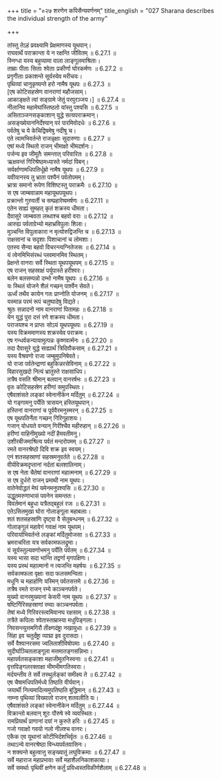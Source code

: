 +++
title = "०२७ शरणेन कपिसैन्यवर्णनम्"
title_english = "027 Sharana describes the individual strength of the army"

+++

तांस्तु तेऽहं प्रवक्ष्यामि प्रेक्षमाणस्य यूथपान्।  
राघवार्थे पराक्रान्ता ये न रक्षन्ति जीवितम् ॥ 6.27.1 ॥   
स्निग्धा यस्य बहुव्यामा वाला लाङ्गूलमाश्रिताः।  
ताम्राः पीताः सिताः श्वेताः प्रकीर्णा घोरकर्मणः ॥ 6.27.2 ॥   
प्रगृगीताः प्रकाशन्ते सूर्यस्येव मरीचयः।  
पृथिव्यां चानुकृष्यन्ते हरो नामैष यूथपः ॥ 6.27.3 ॥   
[एष कोटिसहस्रेण वानराणां महौजसाम्।  
आकाङ्क्षते त्वां सङ्ग्रामे जेतुं परपुरञ्जय।] ॥ 6.27.4 ॥   
नीलानिव महामेघांस्तिष्ठतो यांस्तु पश्यसि ॥ 6.27.5 ॥   
असिताञ्जनसङ्काशान् युद्धे सत्यपराक्रमान्।  
असङ्ख्येयाननिर्देश्यान् परं पारमिवोदधेः ॥ 6.27.6 ॥   
पर्वतेषु च ये केचिद्विषमेषु नदीषु च।  
एते त्वामभिवर्तन्ते राजन्नृक्षाः सुदारुणाः ॥ 6.27.7 ॥   
एषां मध्ये स्थितो राजन् भीमाक्षो भीमदर्शनः।  
पर्जन्य इव जीमूतैः समन्तात् परिवारितः ॥ 6.27.8 ॥   
ऋक्षवन्तं गिरिश्रेष्ठमध्यास्ते नर्मदां पिबन्।  
सर्वर्क्षाणामधिपतिर्धूम्रो नामैष यूथपः ॥ 6.27.9 ॥   
यवीयानस्य तु भ्राता पश्यैनं पर्वतोपमम्।  
भ्रात्रा समानो रूपेण विशिष्टस्तु पराक्रमैः ॥ 6.27.10 ॥   
स एष जाम्बवान्नाम महायूथपयूथपः।  
प्रक्रान्तो गुरुवर्ती च सम्प्रहारेष्वमर्षणः ॥ 6.27.11 ॥   
एतेन साह्यं सुमहत् कृतं शक्रस्य धीमता।  
दैवासुरे जाम्बवता लब्धाश्च बहवो वराः ॥ 6.27.12 ॥   
आरुह्य पर्वताग्रेभ्यो महाभ्रविपुलाः शिलाः।  
मुञ्चन्ति विपुलाकारा न मृत्योरुद्विजन्ति च ॥ 6.27.13 ॥   
राक्षसानां च सदृशाः पिशाचानां च लोमशाः।  
एतस्य सैन्या बहवो विचरन्त्यग्नितेजसः ॥ 6.27.14 ॥   
यं त्वेनमिभिसंरब्धं प्लवमानमिव स्थितम्।  
प्रेक्षन्ते वानराः सर्वे स्थिता यूथपयूथपम् ॥ 6.27.15 ॥   
एष राजन् सहस्राक्षं पर्युपास्ते हरीश्वरः।  
बलेन बलसम्पन्नो दम्भो नामैष यूथपः ॥ 6.27.16 ॥   
यः स्थितं योजने शैलं गच्छन् पार्श्वेन सेवते।  
ऊर्ध्वं तथैव कायेन गतः प्राप्नोति योजनम् ॥ 6.27.17 ॥   
यस्मान्न परमं रूपं चतुष्पादेषु विद्यते।  
श्रुतः सन्नादनो नाम वानराणां पितामहः ॥ 6.27.18 ॥   
येन युद्धं पुरा दत्तं रणे शक्रस्य धीमता।  
पराजयश्च न प्राप्तः सोऽयं यूथपयूथपः ॥ 6.27.19 ॥   
यस्य विक्रममाणस्य शक्रस्येव पराक्रमः।  
एष गन्धर्वकन्यायामुत्पन्नः कृष्णवर्त्मनः ॥ 6.27.20 ॥   
तदा दैवासुरे युद्धे साह्यार्थं त्रिदिवौकसाम् ॥ 6.27.21 ॥   
यस्य वैश्रवणो राजा जम्बुमुपनिषेवते।  
यो राजा पर्वतेन्द्राणां बहुकिन्नरसेविनाम् ॥ 6.27.22 ॥   
विहारसुखदो नित्यं भ्रातुस्ते राक्षसाधिप।  
तत्रैष वसति श्रीमान् बलवान् वानरर्षभः ॥ 6.27.23 ॥   
वृतः कोटिसहस्रेण हरीणां समुपस्थितः।  
एषैवाशंसते लङ्कां स्वेनानीकेन मर्दितुम् ॥ 6.27.24 ॥   
यो गङ्गामनु पर्येति त्रासयन् हस्तियूथपान्।  
हस्तिनां वानराणां च पूर्ववैरमनुस्मरन् ॥ 6.27.25 ॥   
एष यूथपतिर्नेता गच्छन् गिरिगुहाशयः।  
गजान् योधयते वन्यान् गिरींश्चैव महीरुहान् ॥ 6.27.26 ॥   
हरीणां वाहिनीमुख्यो नदीं हैमवतीमनु।  
उशीरबीजमाश्रित्य पर्वतं मन्दरोपमम् ॥ 6.27.27 ॥   
रमते वानरश्रेष्ठो दिवि शक्र इव स्वयम्।  
एनं शतसहस्राणां सहस्रमनुवर्तते ॥ 6.27.28 ॥   
वीर्यविक्रमदृप्तानां नर्दतां बलशालिनाम्।  
स एष नेता चैतेषां वानराणां महात्मनाम् ॥ 6.27.29 ॥   
स एष दुर्धरो राजन् प्रमाथी नाम यूथपः।  
वातेनेवोद्धतं मेघं यमेनमनुपश्यसि ॥ 6.27.30 ॥   
उद्धूतमरुणाभासं पवनेन समन्ततः।  
विवर्तमानं बहुधा यत्रैतद्बहुलं रजः ॥ 6.27.31 ॥   
एतेऽसितमुखा घोरा गोलाङ्गूला महाबलाः।  
शतं शतसहस्राणि दृष्ट्वा वै सेतुबन्धनम् ॥ 6.27.32 ॥   
गोलाङ्गूलं महावेगं गवाक्षं नाम यूथपम्।  
परिवार्याभिवर्तन्ते लङ्कां मर्दितुमोजसा ॥ 6.27.33 ॥   
भ्रमराचरिता यत्र सर्वकामफलद्रुमाः।  
यं सूर्यस्तुल्यवर्णाभमनु पर्येति पर्वतम् ॥ 6.27.34 ॥   
यस्य भासा सदा भान्ति तद्वर्णा मृगपक्षिणः।  
यस्य प्रस्थं महात्मानो न त्यजन्ति महर्षयः ॥ 6.27.35 ॥   
सर्वकामफला वृक्षाः सदा फलसमन्विताः।  
मधूनि च महार्हाणि यस्मिन् पर्वतसत्तमे ॥ 6.27.36 ॥   
तत्रैष रमते राजन् रम्ये काञ्चनपर्वते।  
मुख्यो वानरमुख्यानां केसरी नाम यूथपः ॥ 6.27.37 ॥   
षष्टिर्गिरिसहस्राणां रम्याः काञ्चनपर्वताः।  
तेषां मध्ये गिरिवरस्त्वमिवानघ रक्षसाम् ॥ 6.27.38 ॥   
तत्रैते कपिलाः श्वेतास्ताम्रास्या मधुपिङ्गलाः।  
निवसन्त्युत्तमगिरौ तीक्ष्णदंष्ट्रा नखायुधाः ॥ 6.27.39 ॥   
सिंहा इव चतुर्दंष्ट्रा व्याघ्रा इव दुरासदाः।  
सर्वे वैश्वानरसमा ज्वलिताशीविषोपमाः ॥ 6.27.40 ॥   
सुदीर्घाञ्चितलाङ्गूला मत्तमातङ्गसन्निभाः।  
महापर्वतसङ्काशा महाजीमूतनिस्वनाः ॥ 6.27.41 ॥   
वृत्तपिङ्गलरक्ताक्षा भीमभीमगतिस्वराः।  
मर्दयन्तीव ते सर्वे तस्थुर्लङ्कां समीक्ष्य ते ॥ 6.27.42 ॥   
एष चैषामधिपतिर्मध्ये तिष्ठति वीर्यवान्।  
जयार्थी नित्यमादित्यमुपतिष्ठति बुद्धिमान् ॥ 6.27.43 ॥   
नाम्ना पृथिव्यां विख्यातो राजन् शतवलीति यः।  
एषैवाशंसते लङ्कां स्वेनानीकेन मर्दितुम् ॥ 6.27.44 ॥   
विक्रान्तो बलवान् शूरः पौरुषे स्वे व्यवस्थितः।  
रामप्रियार्थं प्राणानां दयां न कुरुते हरिः ॥ 6.27.45 ॥   
गजो गवाक्षो गवयो नलो नीलश्च वानरः।  
एकैक एव यूथानां कोटीभिर्दशभिर्वृतः ॥ 6.27.46 ॥   
तथाऽन्ये वानरश्रेष्ठा विन्ध्यपर्वतवासिनः।  
न शक्यन्ते बहुत्वात्तु सङ्ख्यातुं लघुविक्रमाः ॥ 6.27.47 ॥   
सर्वे महाराज महाप्रभावाः सर्वे महाशैलनिकाशकायाः।  
सर्वे समर्थाः पृथिवीं क्षणेन कर्तुं प्रविध्वस्तविकीर्णशैलाम् ॥ 6.27.48 ॥   
